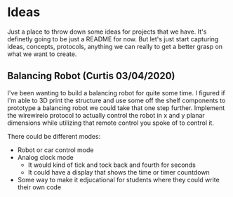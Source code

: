 # Ideas
Just a place to throw down some ideas for projects that we have. It's definetly going to be just a README for now. But let's just start capturing ideas, concepts, protocols, anything we can really to get a better grasp on what we want to create.

## Balancing Robot (Curtis 03/04/2020)
I've been wanting to build a balancing robot for quite some time. I figured if I'm able to 3D print the structure and use some off the shelf components to prototype a balancing robot we could take that one step further. Implement the wirewireio protocol to actually control the robot in x and y planar dimensions while utilizing that remote control you spoke of to control it. 

There could be different modes:
 - Robot or car control mode
 - Analog clock mode
   - It would kind of tick and tock back and fourth for seconds
   - It could have a display that shows the time or timer countdown
 - Some way to make it edjucational for students where they could write their own code
